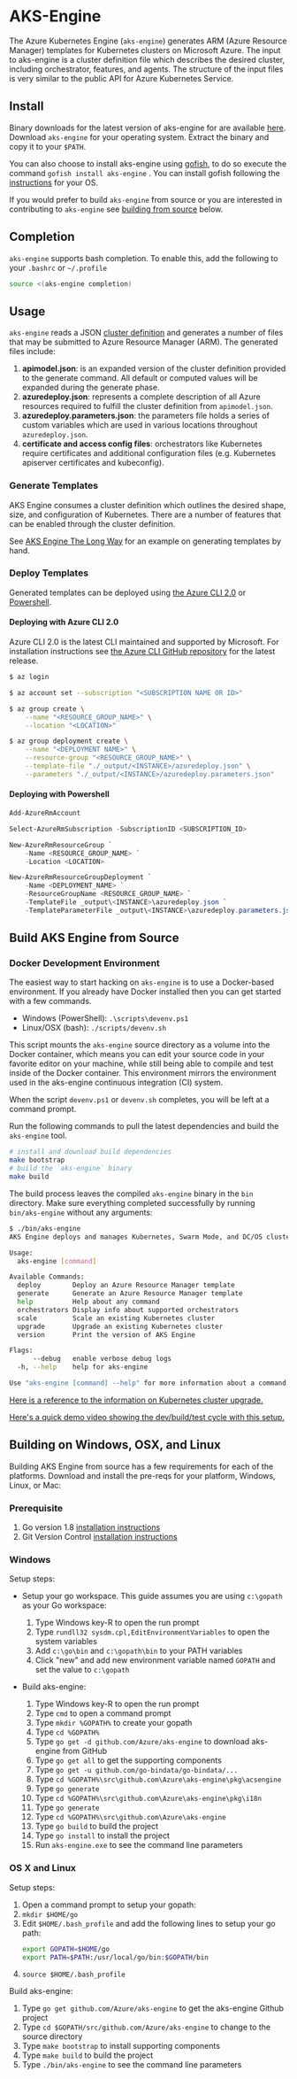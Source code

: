 # AKS-Engine

The Azure Kubernetes Engine (`aks-engine`) generates ARM (Azure Resource Manager) templates for Kubernetes clusters on Microsoft Azure. The input to aks-engine is a cluster definition file which describes the desired cluster, including orchestrator, features, and agents. The structure of the input files is very similar to the public API for Azure Kubernetes Service.

<a href="#install-aks-engine"></a>

## Install

Binary downloads for the latest version of aks-engine for are available [here](https://github.com/Azure/aks-engine/releases/latest). Download `aks-engine` for your operating system. Extract the binary and copy it to your `$PATH`.

You can also choose to install aks-engine using [gofish](https://gofi.sh/#about), to do so execute the command `gofish install aks-engine` . You can install gofish following the [instructions](https://gofi.sh/#install) for your OS.

If you would prefer to build `aks-engine` from source or you are interested in contributing to `aks-engine` see [building from source](#build-aks-engine-from-source) below.

## Completion

`aks-engine` supports bash completion. To enable this, add the following to your `.bashrc` or `~/.profile`

```bash
source <(aks-engine completion)
```

## Usage

`aks-engine` reads a JSON [cluster definition](./clusterdefinition.md) and generates a number of files that may be submitted to Azure Resource Manager (ARM). The generated files include:

1. **apimodel.json**: is an expanded version of the cluster definition provided to the generate command. All default or computed values will be expanded during the generate phase.
2. **azuredeploy.json**: represents a complete description of all Azure resources required to fulfill the cluster definition from `apimodel.json`.
3. **azuredeploy.parameters.json**: the parameters file holds a series of custom variables which are used in various locations throughout `azuredeploy.json`.
4. **certificate and access config files**: orchestrators like Kubernetes require certificates and additional configuration files (e.g. Kubernetes apiserver certificates and kubeconfig).

### Generate Templates

AKS Engine consumes a cluster definition which outlines the desired shape, size, and configuration of Kubernetes. There are a number of features that can be enabled through the cluster definition.

See [AKS Engine The Long Way](kubernetes/deploy.md#aks-engine-the-long-way) for an example on generating templates by hand.

<a href="#deployment-usage"></a>

### Deploy Templates

Generated templates can be deployed using [the Azure CLI 2.0](https://github.com/Azure/azure-cli) or [Powershell](https://github.com/Azure/azure-powershell).

#### Deploying with Azure CLI 2.0

Azure CLI 2.0 is the latest CLI maintained and supported by Microsoft. For installation instructions see [the Azure CLI GitHub repository](https://github.com/Azure/azure-cli#installation) for the latest release.

```bash
$ az login

$ az account set --subscription "<SUBSCRIPTION NAME OR ID>"

$ az group create \
    --name "<RESOURCE_GROUP_NAME>" \
    --location "<LOCATION>"

$ az group deployment create \
    --name "<DEPLOYMENT NAME>" \
    --resource-group "<RESOURCE_GROUP_NAME>" \
    --template-file "./_output/<INSTANCE>/azuredeploy.json" \
    --parameters "./_output/<INSTANCE>/azuredeploy.parameters.json"
```

#### Deploying with Powershell

```powershell
Add-AzureRmAccount

Select-AzureRmSubscription -SubscriptionID <SUBSCRIPTION_ID>

New-AzureRmResourceGroup `
    -Name <RESOURCE_GROUP_NAME> `
    -Location <LOCATION>

New-AzureRmResourceGroupDeployment `
    -Name <DEPLOYMENT_NAME> `
    -ResourceGroupName <RESOURCE_GROUP_NAME> `
    -TemplateFile _output\<INSTANCE>\azuredeploy.json `
    -TemplateParameterFile _output\<INSTANCE>\azuredeploy.parameters.json
```

<a href="#build-from-source"></a>

## Build AKS Engine from Source

### Docker Development Environment

The easiest way to start hacking on `aks-engine` is to use a Docker-based environment. If you already have Docker installed then you can get started with a few commands.

* Windows (PowerShell): `.\scripts\devenv.ps1`
* Linux/OSX (bash): `./scripts/devenv.sh`

This script mounts the `aks-engine` source directory as a volume into the Docker container, which means you can edit your source code in your favorite editor on your machine, while still being able to compile and test inside of the Docker container. This environment mirrors the environment used in the aks-engine continuous integration (CI) system.

When the script `devenv.ps1` or `devenv.sh` completes, you will be left at a command prompt.

Run the following commands to pull the latest dependencies and build the `aks-engine` tool.

```sh
# install and download build dependencies
make bootstrap
# build the `aks-engine` binary
make build
```

The build process leaves the compiled `aks-engine` binary in the `bin` directory. Make sure everything completed successfully by running `bin/aks-engine` without any arguments:

```sh
$ ./bin/aks-engine
AKS Engine deploys and manages Kubernetes, Swarm Mode, and DC/OS clusters in Azure

Usage:
  aks-engine [command]

Available Commands:
  deploy        Deploy an Azure Resource Manager template
  generate      Generate an Azure Resource Manager template
  help          Help about any command
  orchestrators Display info about supported orchestrators
  scale         Scale an existing Kubernetes cluster
  upgrade       Upgrade an existing Kubernetes cluster
  version       Print the version of AKS Engine

Flags:
      --debug   enable verbose debug logs
  -h, --help    help for aks-engine

Use "aks-engine [command] --help" for more information about a command.
```

[Here is a reference to the information on Kubernetes cluster upgrade.](https://github.com/Azure/aks-engine/blob/master/examples/k8s-upgrade/README.md)

[Here's a quick demo video showing the dev/build/test cycle with this setup.](https://www.youtube.com/watch?v=lc6UZmqxQMs)

## Building on Windows, OSX, and Linux

Building AKS Engine from source has a few requirements for each of the platforms. Download and install the pre-reqs for your platform, Windows, Linux, or Mac:

### Prerequisite

1. Go version 1.8 [installation instructions](https://golang.org/doc/install)
2. Git Version Control [installation instructions](https://git-scm.com/download/)

### Windows

Setup steps:

* Setup your go workspace. This guide assumes you are using `c:\gopath` as your Go workspace:
  1. Type Windows key-R to open the run prompt
  2. Type `rundll32 sysdm.cpl,EditEnvironmentVariables` to open the system variables
  3. Add `c:\go\bin` and `c:\gopath\bin` to your PATH variables
  4. Click "new" and add new environment variable named `GOPATH` and set the value to `c:\gopath`

* Build aks-engine:
  1. Type Windows key-R to open the run prompt
  2. Type `cmd` to open a command prompt
  3. Type `mkdir %GOPATH%` to create your gopath
  4. Type `cd %GOPATH%`
  5. Type `go get -d github.com/Azure/aks-engine` to download aks-engine from GitHub
  6. Type `go get all` to get the supporting components
  7. Type `go get -u github.com/go-bindata/go-bindata/...`
  8. Type `cd %GOPATH%\src\github.com\Azure\aks-engine\pkg\acsengine`
  9. Type `go generate`
  10. Type `cd %GOPATH%\src\github.com\Azure\aks-engine\pkg\i18n`
  11. Type `go generate`
  12. Type `cd %GOPATH%\src\github.com\Azure\aks-engine`
  13. Type `go build` to build the project
  14. Type `go install` to install the project
  15. Run `aks-engine.exe` to see the command line parameters

### OS X and Linux

Setup steps:

  1. Open a command prompt to setup your gopath:
  2. `mkdir $HOME/go`
  3. Edit `$HOME/.bash_profile` and add the following lines to setup your go path:
      ```sh
      export GOPATH=$HOME/go
      export PATH=$PATH:/usr/local/go/bin:$GOPATH/bin
      ```
  4. `source $HOME/.bash_profile`

Build aks-engine:

  1. Type `go get github.com/Azure/aks-engine` to get the aks-engine Github project
  2. Type `cd $GOPATH/src/github.com/Azure/aks-engine` to change to the source directory
  3. Type `make bootstrap` to install supporting components
  4. Type `make build` to build the project
  5. Type `./bin/aks-engine` to see the command line parameters
